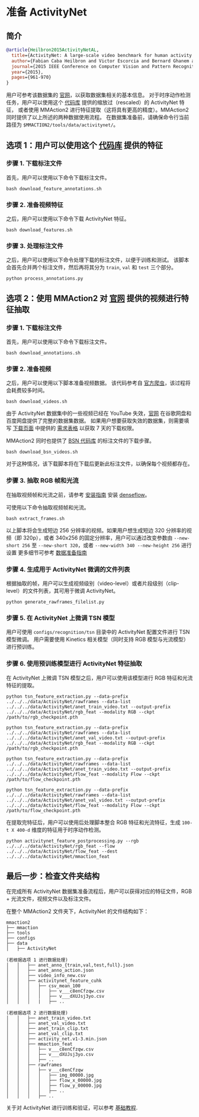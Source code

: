 # 准备 ActivityNet

## 简介

<!-- [DATASET] -->

```BibTeX
@article{Heilbron2015ActivityNetAL,
  title={ActivityNet: A large-scale video benchmark for human activity understanding},
  author={Fabian Caba Heilbron and Victor Escorcia and Bernard Ghanem and Juan Carlos Niebles},
  journal={2015 IEEE Conference on Computer Vision and Pattern Recognition (CVPR)},
  year={2015},
  pages={961-970}
}
```

用户可参考该数据集的 [官网](http://activity-net.org/)，以获取数据集相关的基本信息。
对于时序动作检测任务，用户可以使用这个 [代码库](https://github.com/wzmsltw/BSN-boundary-sensitive-network#code-and-data-preparation) 提供的缩放过（rescaled）的 ActivityNet 特征，
或者使用 MMAction2 进行特征提取（这将具有更高的精度）。MMAction2 同时提供了以上所述的两种数据使用流程。
在数据集准备前，请确保命令行当前路径为 `$MMACTION2/tools/data/activitynet/`。

## 选项 1：用户可以使用这个 [代码库](https://github.com/wzmsltw/BSN-boundary-sensitive-network#code-and-data-preparation) 提供的特征

### 步骤 1. 下载标注文件

首先，用户可以使用以下命令下载标注文件。

```shell
bash download_feature_annotations.sh
```

### 步骤 2. 准备视频特征

之后，用户可以使用以下命令下载 ActivityNet 特征。

```shell
bash download_features.sh
```

### 步骤 3. 处理标注文件

之后，用户可以使用以下命令处理下载的标注文件，以便于训练和测试。
该脚本会首先合并两个标注文件，然后再将其分为 `train`, `val` 和 `test` 三个部分。

```shell
python process_annotations.py
```

## 选项 2：使用 MMAction2 对 [官网](http://activity-net.org/) 提供的视频进行特征抽取

### 步骤 1. 下载标注文件

首先，用户可以使用以下命令下载标注文件。

```shell
bash download_annotations.sh
```

### 步骤 2. 准备视频

之后，用户可以使用以下脚本准备视频数据。
该代码参考自 [官方爬虫](https://github.com/activitynet/ActivityNet/tree/master/Crawler/Kinetics)，该过程将会耗费较多时间。

```shell
bash download_videos.sh
```

由于 ActivityNet 数据集中的一些视频已经在 YouTube 失效，[官网](http://activity-net.org/) 在谷歌网盘和百度网盘提供了完整的数据集数据。
如果用户想要获取失效的数据集，则需要填写 [下载页面](http://activity-net.org/download.html) 中提供的 [需求表格](https://docs.google.com/forms/d/e/1FAIpQLSeKaFq9ZfcmZ7W0B0PbEhfbTHY41GeEgwsa7WobJgGUhn4DTQ/viewform) 以获取 7 天的下载权限。

MMAction2 同时也提供了 [BSN 代码库](https://github.com/wzmsltw/BSN-boundary-sensitive-network#code-and-data-preparation) 的标注文件的下载步骤。

```shell
bash download_bsn_videos.sh
```

对于这种情况，该下载脚本将在下载后更新此标注文件，以确保每个视频都存在。

### 步骤 3. 抽取 RGB 帧和光流

在抽取视频帧和光流之前，请参考 [安装指南](/docs/zh_cn/install.md) 安装 [denseflow](https://github.com/open-mmlab/denseflow)。

可使用以下命令抽取视频帧和光流。

```shell
bash extract_frames.sh
```

以上脚本将会生成短边 256 分辨率的视频。如果用户想生成短边 320 分辨率的视频（即 320p），或者 340x256 的固定分辨率，用户可以通过改变参数由 `--new-short 256` 至 `--new-short 320`，或者 `--new-width 340 --new-height 256` 进行设置
更多细节可参考 [数据准备指南](/docs/zh_cn/data_preparation.md)

### 步骤 4. 生成用于 ActivityNet 微调的文件列表

根据抽取的帧，用户可以生成视频级别（video-level）或者片段级别（clip-level）的文件列表，其可用于微调 ActivityNet。

```shell
python generate_rawframes_filelist.py
```

### 步骤 5. 在 ActivityNet 上微调 TSN 模型

用户可使用 `configs/recognition/tsn` 目录中的 ActivityNet 配置文件进行 TSN 模型微调。
用户需要使用 Kinetics 相关模型（同时支持 RGB 模型与光流模型）进行预训练。

### 步骤 6. 使用预训练模型进行 ActivityNet 特征抽取

在 ActivityNet 上微调 TSN 模型之后，用户可以使用该模型进行 RGB 特征和光流特征的提取。

```shell
python tsn_feature_extraction.py --data-prefix ../../../data/ActivityNet/rawframes --data-list ../../../data/ActivityNet/anet_train_video.txt --output-prefix ../../../data/ActivityNet/rgb_feat --modality RGB --ckpt /path/to/rgb_checkpoint.pth

python tsn_feature_extraction.py --data-prefix ../../../data/ActivityNet/rawframes --data-list ../../../data/ActivityNet/anet_val_video.txt --output-prefix ../../../data/ActivityNet/rgb_feat --modality RGB --ckpt /path/to/rgb_checkpoint.pth

python tsn_feature_extraction.py --data-prefix ../../../data/ActivityNet/rawframes --data-list ../../../data/ActivityNet/anet_train_video.txt --output-prefix ../../../data/ActivityNet/flow_feat --modality Flow --ckpt /path/to/flow_checkpoint.pth

python tsn_feature_extraction.py --data-prefix ../../../data/ActivityNet/rawframes --data-list ../../../data/ActivityNet/anet_val_video.txt --output-prefix ../../../data/ActivityNet/flow_feat --modality Flow --ckpt /path/to/flow_checkpoint.pth
```

在提取完特征后，用户可以使用后处理脚本整合 RGB 特征和光流特征，生成 `100-t X 400-d` 维度的特征用于时序动作检测。

```shell
python activitynet_feature_postprocessing.py --rgb ../../../data/ActivityNet/rgb_feat --flow ../../../data/ActivityNet/flow_feat --dest ../../../data/ActivityNet/mmaction_feat
```

## 最后一步：检查文件夹结构

在完成所有 ActivityNet 数据集准备流程后，用户可以获得对应的特征文件，RGB + 光流文件，视频文件以及标注文件。

在整个 MMAction2 文件夹下，ActivityNet 的文件结构如下：

```
mmaction2
├── mmaction
├── tools
├── configs
├── data
│   ├── ActivityNet

(若根据选项 1 进行数据处理)
│   │   ├── anet_anno_{train,val,test,full}.json
│   │   ├── anet_anno_action.json
│   │   ├── video_info_new.csv
│   │   ├── activitynet_feature_cuhk
│   │   │   ├── csv_mean_100
│   │   │   │   ├── v___c8enCfzqw.csv
│   │   │   │   ├── v___dXUJsj3yo.csv
│   │   │   |   ├── ..

(若根据选项 2 进行数据处理)
│   │   ├── anet_train_video.txt
│   │   ├── anet_val_video.txt
│   │   ├── anet_train_clip.txt
│   │   ├── anet_val_clip.txt
│   │   ├── activity_net.v1-3.min.json
│   │   ├── mmaction_feat
│   │   │   ├── v___c8enCfzqw.csv
│   │   │   ├── v___dXUJsj3yo.csv
│   │   │   ├── ..
│   │   ├── rawframes
│   │   │   ├── v___c8enCfzqw
│   │   │   │   ├── img_00000.jpg
│   │   │   │   ├── flow_x_00000.jpg
│   │   │   │   ├── flow_y_00000.jpg
│   │   │   │   ├── ..
│   │   │   ├── ..

```

关于对 ActivityNet 进行训练和验证，可以参考 [基础教程](/docs/zh_cn/getting_started.md).
